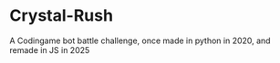 # Crystal-Rush
A Codingame bot battle challenge, once made in python in 2020, and remade in JS in 2025
